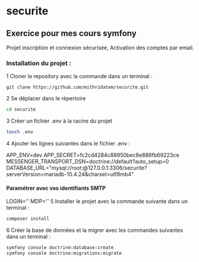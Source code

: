 # securite
## Exercice pour mes cours symfony
Projet inscription et connexion sécurisée,
Activation des comptes par email.

### Installation du projet :
1 Cloner le repository avec la commande dans un terminal :
```git
git clone https://github.com/mithridatem/securite.git
```
2 Se déplacer dans le répertoire
```bash
cd securite
```
3 Créer un fichier .env à la racine du projet
```bash
touch .env
```
4 Ajouter les lignes suivantes dans le fichier .env :

APP_ENV=dev
APP_SECRET=fc2cd4284c88950bec8e886fb69223ce
MESSENGER_TRANSPORT_DSN=doctrine://default?auto_setup=0
DATABASE_URL="mysql://root:@127.0.0.1:3306/securite?serverVersion=mariadb-10.4.24&charset=utf8mb4"
#### Paramétrer avec vos identifiants SMTP
LOGIN=''
MDP=''
5 Installer le projet avec la commande suivante dans un terminal :
```bash
composer install
```
6 Créer la base de données et la migrer avec les commandes suivantes dans un terminal :
```bash
symfony console doctrine:database:create
symfony console doctrine:migrations:migrate
```

